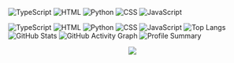 ![TypeScript](https://img.shields.io/badge/TypeScript-43.49%25-3178C6?style=flat&logo=typescript&logoColor=white)
![HTML](https://img.shields.io/badge/HTML-30.01%25-E34F26?style=flat&logo=html5&logoColor=white)
![Python](https://img.shields.io/badge/Python-24.39%25-3776AB?style=flat&logo=python&logoColor=white)
![CSS](https://img.shields.io/badge/CSS-1.81%25-563D7C?style=flat&logo=css3&logoColor=white)
![JavaScript](https://img.shields.io/badge/JavaScript-0.30%25-F7DF1E?style=flat&logo=javascript&logoColor=black)

![TypeScript](https://img.shields.io/badge/TypeScript-43.49%25-3178C6?logo=typescript&logoColor=white)
![HTML](https://img.shields.io/badge/HTML-30.01%25-E34F26?logo=html5&logoColor=white)
![Python](https://img.shields.io/badge/Python-24.39%25-3776AB?logo=python&logoColor=white)
![CSS](https://img.shields.io/badge/CSS-1.81%25-563D7C?logo=css3&logoColor=white)
![JavaScript](https://img.shields.io/badge/JavaScript-0.30%25-F7DF1E?logo=javascript&logoColor=black)
![Top Langs](https://github-readme-stats.vercel.app/api/top-langs/?username=akiy2009&layout=compact&langs_count=10&theme=dark)
![GitHub Stats](https://github-readme-stats.vercel.app/api?username=akiy2009&show_icons=true&theme=dark)
![GitHub Activity Graph](https://github-readme-activity-graph.vercel.app/graph?username=akiy2009&theme=react-dark)
![Profile Summary](https://github-profile-summary-cards.vercel.app/api/cards/profile-details?username=akiy2009&theme=dark)
<p align="center">
  <img src="https://github-readme-activity-graph.vercel.app/graph?username=akiy2009&theme=react-dark&hide_border=true" />
</p>
